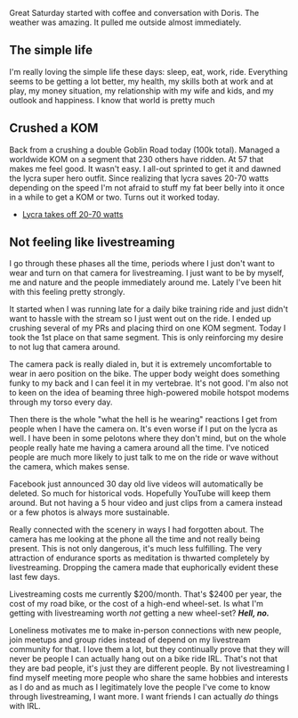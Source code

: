 Great Saturday started with coffee and conversation with Doris. The weather was amazing. It pulled me outside almost immediately.
## The simple life

I'm really loving the simple life these days: sleep, eat, work, ride. Everything seems to be getting a lot better, my health, my skills both at work and at play, my money situation, my relationship with my wife and kids, and my outlook and happiness. I know that world is pretty much 
## Crushed a KOM

Back from a crushing a double Goblin Road today (100k total). Managed a worldwide KOM on a segment that 230 others have ridden. At 57 that makes me feel good. It wasn't easy. I all-out sprinted to get it and dawned the lycra super hero outfit. Since realizing that lycra saves 20-70 watts depending on the speed I'm not afraid to stuff my fat beer belly into it once in a while to get a KOM or two. Turns out it worked today.

- [Lycra takes off 20-70 watts](Lycra%20takes%20off%2020-70%20watts.md)

##  Not feeling like livestreaming

I go through these phases all the time, periods where I just don't want to wear and turn on that camera for livestreaming. I just want to be by myself, me and nature and the people immediately around me. Lately I've been hit with this feeling pretty strongly.

It started when I was running late for a daily bike training ride and just didn't want to hassle with the stream so I just went out on the ride. I ended up crushing several of my PRs and placing third on one KOM segment. Today I took the 1st place on that same segment. This is only reinforcing my desire to not lug that camera around.

The camera pack is really dialed in, but it is extremely uncomfortable to wear in aero position on the bike. The upper body weight does something funky to my back and I can feel it in my vertebrae. It's not good. I'm also not to keen on the idea of beaming three high-powered mobile hotspot modems through my torso every day.

Then there is the whole "what the hell is he wearing" reactions I get from people when I have the camera on. It's even worse if I put on the lycra as well. I have been in some pelotons where they don't mind, but on the whole people really hate me having a camera around all the time. I've noticed people are much more likely to just talk to me on the ride or wave without the camera, which makes sense.

Facebook just announced 30 day old live videos will automatically be deleted. So much for historical vods. Hopefully YouTube will keep them around. But not having a 5 hour video and just clips from a camera instead or a few photos is always more sustainable.

Really connected with the scenery in ways I had forgotten about. The camera has me looking at the phone all the time and not really being present. This is not only dangerous, it's much less fulfilling. The very attraction of endurance sports as meditation is thwarted completely by livestreaming. Dropping the camera made that euphorically evident these last few days.

Livestreaming costs me currently $200/month. That's $2400 per year, the cost of my road bike, or the cost of a high-end wheel-set. Is what I'm getting with livestreaming worth _not_ getting a new wheel-set? ***Hell, no.***

Loneliness motivates me to make in-person connections with new people, join meetups and group rides instead of depend on my livestream community for that. I love them a lot, but they continually prove that they will never be people I can actually hang out on a bike ride IRL. That's not that they are bad people, it's just they are different people. By not livestreaming I find myself meeting more people who share the same hobbies and interests as I do and as much as I legitimately love the people I've come to know through livestreaming, I want more. I want friends I can actually _do_ things with IRL.